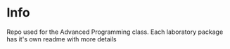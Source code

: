 # Info

Repo used for the Advanced Programming class. Each laboratory package has it's own readme with more details